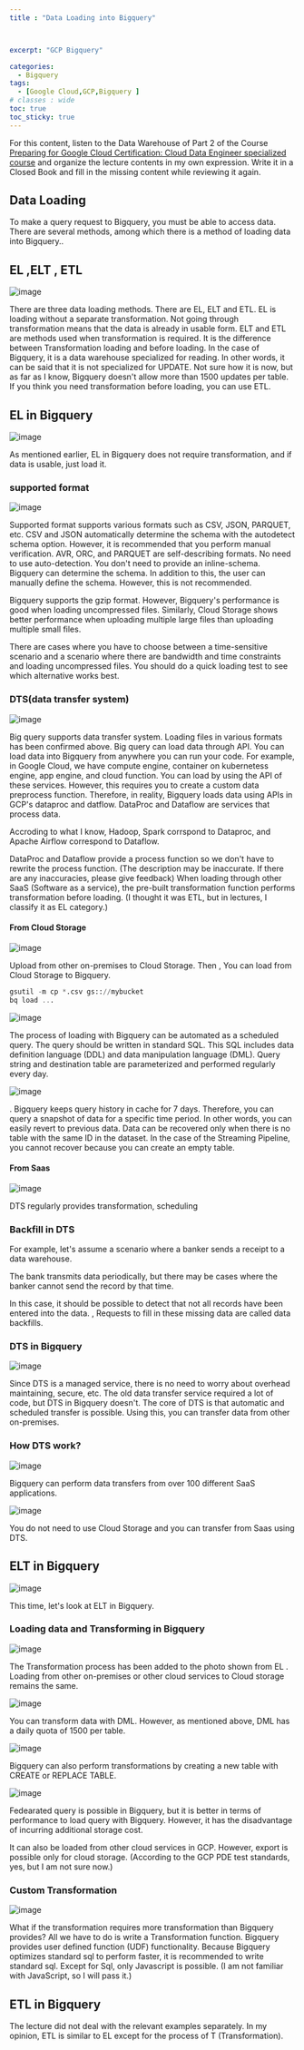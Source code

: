 ```yaml
---
title : "Data Loading into Bigquery"



excerpt: "GCP Bigquery"

categories:
  - Bigquery
tags:
  - [Google Cloud,GCP,Bigquery ]
# classes : wide
toc: true
toc_sticky: true
---
```

For this content, listen to the Data Warehouse of Part 2 of the Course [Preparing for Google Cloud Certification: Cloud Data Engineer specialized course](https://www.coursera.org/specializations/gcp-data-engineering) and organize the lecture contents in my own expression. Write it in a Closed Book and fill in the missing content while reviewing it again.

## Data Loading

To make a query request to Bigquery, you must be able to access data. There are several methods, among which there is a method of loading data into Bigquery.. 

## EL ,ELT , ETL

![image](https://user-images.githubusercontent.com/50165842/145668839-a3d8344f-6835-4ae6-8b7f-17d2edbdbced.png)

There are three data loading methods. There are EL, ELT and ETL. EL is loading without a separate transformation. Not going through transformation means that the data is already in usable form. ELT and ETL are methods used when transformation is required. It is the difference between Transformation loading and before loading. In the case of Bigquery, it is a data warehouse specialized for reading. In other words, it can be said that it is not specialized for UPDATE. Not sure how it is now, but as far as I know, Bigquery doesn't allow more than 1500 updates per table. If you think you need transformation before loading, you can use ETL.

## EL in Bigquery

![image](https://user-images.githubusercontent.com/50165842/145669017-055de43f-204b-4969-a4a5-f8dcd25e294a.png)

As mentioned earlier, EL in Bigquery does not require transformation, and if data is usable, just load it.

### supported format

![image](https://user-images.githubusercontent.com/50165842/145669064-c14bc602-606d-481b-996a-418bce1f5bf9.png)

Supported format supports various formats such as CSV, JSON, PARQUET, etc. CSV and JSON automatically determine the schema with the autodetect schema option. However, it is recommended that you perform manual verification. AVR, ORC, and PARQUET are self-describing formats. No need to use auto-detection. You don't need to provide an inline-schema. Bigquery can determine the schema. In addition to this, the user can manually define the schema. However, this is not recommended.

Bigquery supports the gzip format. However, Bigquery's performance is good when loading uncompressed files. Similarly, Cloud Storage shows better performance when uploading multiple large files than uploading multiple small files.

There are cases where you have to choose between a time-sensitive scenario and a scenario where there are bandwidth and time constraints and loading uncompressed files. You should do a quick loading test to see which alternative works best.

### DTS(data transfer system)

![image](https://user-images.githubusercontent.com/50165842/145670070-629fca04-5d9e-4632-aa5a-15a22f703793.png)

Big query supports data transfer system. Loading files in various formats has been confirmed above. Big query can load data through API. You can load data into Bigquery from anywhere you can run your code. For example, in Google Cloud, we have compute engine, container on kubernetess engine, app engine, and cloud function. You can load by using the API of these services. However, this requires you to create a custom data preprocess function. Therefore, in reality, Bigquery loads data using APIs in GCP's dataproc and datflow. DataProc and Dataflow are services that process data. 

Accroding to  what I know,  Hadoop, Spark corrspond to Dataproc, and Apache Airflow correspond to Dataflow. 


DataProc and Dataflow provide a process function so we don't have to rewrite the process function. (The description may be inaccurate. If there are any inaccuracies, please give feedback) When loading through other SaaS (Software as a service), the pre-built transformation function performs transformation before loading. (I thought it was ETL, but in lectures, I classify it as EL category.)

#### From Cloud Storage

![image](https://user-images.githubusercontent.com/50165842/145670137-56392e2a-880a-495f-b83b-9f89a96eeedc.png)

Upload from other on-premises to Cloud Storage. Then , You can load from Cloud Storage to Bigquery.

```sql
gsutil -m cp *.csv gs:://mybucket 
bq load ...
```



![image](https://user-images.githubusercontent.com/50165842/145670226-69d071ad-af5e-453a-83d1-f7068ec0e1df.png)

The process of loading with Bigquery can be automated as a scheduled query. The query should be written in standard SQL. This SQL includes data definition language (DDL) and data manipulation language (DML). Query string and destination table are parameterized and performed regularly every day.



![image](https://user-images.githubusercontent.com/50165842/145670572-7fae669e-2b1a-46a6-ae90-aea5ab58e11d.png)



. Bigquery keeps query history in cache for 7 days. Therefore, you can query a snapshot of data for a specific time period. In other words, you can easily revert to previous data. Data can be recovered only when there is no table with the same ID in the dataset. In the case of the Streaming Pipeline, you cannot recover because you can create an empty table.



#### From Saas

![image](https://user-images.githubusercontent.com/50165842/145670641-61d4ca37-daf5-450c-b2f9-85ec0c5c5909.png)

DTS regularly provides transformation, scheduling

### Backfill in DTS



For example, let's assume a scenario where a banker sends a receipt to a data warehouse.

The bank transmits data periodically, but there may be cases where the banker cannot send the record by that time.

In this case, it should be possible to detect that not all records have been entered into the data. , Requests to fill in these missing data are called data backfills.

### DTS in Bigquery 

![image](https://user-images.githubusercontent.com/50165842/145670681-cced6f0f-a4d0-4bef-9031-cc0f3f29f7a7.png)

Since DTS is a managed service, there is no need to worry about overhead maintaining, secure, etc. The old data transfer service required a lot of code, but DTS in Bigquery doesn't. The core of DTS is that automatic and scheduled transfer is possible. Using this, you can transfer data from other on-premises.



### How DTS work?

![image](https://user-images.githubusercontent.com/50165842/145670962-0a10ba8d-6f39-4587-92bc-acaa33f2b577.png)



Bigquery can perform data transfers from over 100 different SaaS applications. 

![image](https://user-images.githubusercontent.com/50165842/145671008-70f14c70-6fb6-4846-84bb-7ce1b19a512d.png)

You do not need to use Cloud Storage and you can transfer from Saas using DTS.

## ELT in Bigquery



![image](https://user-images.githubusercontent.com/50165842/145671067-d1496979-58c2-4fca-a8ed-60a729322f30.png)

This time, let's look at ELT in Bigquery. 

### Loading data and Transforming in Bigquery

![image](https://user-images.githubusercontent.com/50165842/145671078-335bb8e5-1ea9-4c91-86d1-ff06cdb2b6ee.png)

The Transformation process has been added to the photo shown  from EL . Loading from other on-premises or other cloud services to Cloud storage remains the same.

![image](https://user-images.githubusercontent.com/50165842/145671173-3cf84e68-0115-450f-a6e6-5b38758927d9.png)

You can transform data with DML. However, as mentioned above, DML has a daily quota of 1500 per table.



![image](https://user-images.githubusercontent.com/50165842/145671167-7fb961c0-5a90-45ed-86c0-56b8562a5301.png)

 

Bigquery can also perform transformations by creating a new table with CREATE or REPLACE TABLE.

![image](https://user-images.githubusercontent.com/50165842/145671232-87c9a380-d07e-48bf-9cba-043096b181a7.png)

Fedearated query is possible in Bigquery, but it is better in terms of performance to load query with Bigquery. However, it has the disadvantage of incurring additional storage cost.

It can also be loaded from other cloud services in GCP. However, export is possible only for cloud storage. (According to the GCP PDE test standards, yes, but I am not sure now.)





### Custom Transformation

![image](https://user-images.githubusercontent.com/50165842/145671303-51f49872-c2ac-4a16-933f-7fd8e6ec9329.png)

What if the transformation requires more transformation than Bigquery provides? All we have to do is write a Transformation function. Bigquery provides user defined function (UDF) functionality. Because Bigquery optimizes standard sql to perform faster, it is recommended to write standard sql. Except for Sql, only Javascript is possible. (I am not familiar with JavaScript, so I will pass it.)

## ETL in Bigquery

The lecture did not deal with the relevant examples separately. In my opinion, ETL is similar to EL except for the process of T (Transformation).
